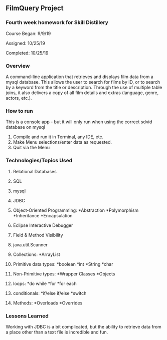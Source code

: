 ## FilmQuery Project

### Fourth week homework for Skill Distillery
Course Began: 9/9/19

Assigned: 10/25/19

Completed: 10/25/19


### Overview
A command-line application that retrieves and displays film data from a mysql database. This allows the user to search for films by ID, or to search by a keyword from the title or description. Through the use of multiple table joins, it also delivers a copy of all film details and extras (language, genre, actors, etc.).

### How to run
This is a console app - but it will only run when using the correct sdvid database on mysql
1. Compile and run it in Terminal, any IDE, etc.
2. Make Menu selections/enter data as requested.
3. Quit via the Menu

### Technologies/Topics Used
1. Relational Databases
2. SQL
3. mysql
4. JDBC
5. Object-Oriented Programming:
    *Abstraction
    *Polymorphism
    *Inheritance
    *Encapsulation

6. Eclipse Interactive Debugger
7. Field & Method Visibility
8. java.util.Scanner
9. Collections:
    *ArrayList
10. Primitive data types:
  *boolean
  *int
  *String
  *char

11. Non-Primitive types:
  *Wrapper Classes
  *Objects

12. loops:
  *do while
  *for
  *for each

13. conditionals:
  *if/else if/else
  *switch

14. Methods:
  *Overloads
  *Overrides

### Lessons Learned
Working with JDBC is a bit complicated, but the ability to retrieve data from a place other than a text file is incredible and fun. 
